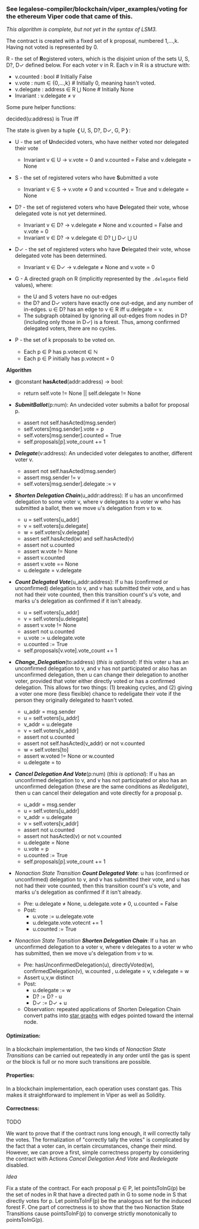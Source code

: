 ### See legalese-compiler/blockchain/viper_examples/voting for the ethereum Viper code that came of this.

*This algorithm is complete, but not yet in the syntax of LSM3.*

The contract is created with a fixed set of k proposal, numbered 1,...,k.
Having not voted is represented by 0.

R - the set of **R**egistered voters, which is the disjoint union of the sets U, S, D?, D✓ defined below. For each voter v in R. Each v in R is a structure with:

* v.counted : bool  \# Initially False
* v.vote : num ∈ {0,...,k} \# Initially 0, meaning hasn't voted.
* v.delegate : address ∈ R ⋃ None \# Initially None
* Invariant : v.delegate ≠ v

Some pure helper functions:

decided(u:address) is True iff 

The state is given by a tuple ❬U, S, D?, D✓, G, P❭:

- U - the set of **U**ndecided voters, who have neither voted nor delegated their vote
	* Invariant v ∈ U → v.vote = 0 and  v.counted = False and v.delegate = None

- S - the set of registered voters who have **S**ubmitted a vote
	* Invariant v ∈ S → v.vote ≠ 0 and v.counted = True and v.delegate = None

- D? - the set of registered voters who have **D**elegated their vote, whose delegated vote is not yet determined.
	* Invariant v ∈ D? → v.delegate ≠ None and v.counted = False and v.vote = 0
	* Invariant v ∈ D? → v.delegate ∈ D? ⋃ D✓ ⋃ U

- D✓ - the set of registered voters who have **D**elegated their vote, whose delegated vote has been determined. 
	* Invariant v ∈ D✓ → v.delegate ≠ None and v.vote = 0

- G - A directed graph on R (implicitly represented by the `.delegate` field values), where:
	* the U and S voters have no out-edges
	* the D? and D✓ voters have exactly one out-edge, and any number of in-edges. u ∈ D? has an edge to v ∈ R iff u.delegate = v.
	* The subgraph obtained by ignoring all out-edges from nodes in D? (including only those in D✓) is a forest. Thus, among confirmed delegated voters, there are no cycles. 

- P - the set of k proposals to be voted on. 
	* Each p ∈ P has p.votecnt ∈ ℕ
	* Each p ∈ P initially has p.votecnt = 0

	
**Algorithm**

* @constant **hasActed**(addr:address) -> bool:
	* return self.vote != None || self.delegate != None

* **_SubmitBallot_**(p:num): An undecided voter submits a ballot for proposal p.
	* assert not self.hasActed(msg.sender)
	* self.voters[msg.sender].vote = p
	* self.voters[msg.sender].counted = True
	* self.proposals[p].vote_count += 1
		
* **_Delegate_**(v:address): An undecided voter delegates to another, different voter v.
	* assert not self.hasActed(msg.sender) 
	* assert msg.sender != v 
	* self.voters[msg.sender].delegate := v

* **_Shorten Delegation Chain_**(u_addr:address): If u has an unconfirmed delegation to some voter v, where v delegates to a voter w who has submitted a ballot, then we move u's delegation from v to w. 
	* u = self.voters[u_addr]
	* v = self.voters[u.delegate]
	* w = self.voters[v.delegate]
	* assert self.hasActed(w) and self.hasActed(v)
	* assert not u.counted
	* assert w.vote != None
	* assert v.counted
	* assert v.vote == None
	* u.delegate = v.delegate
	
* **_Count Delegated Vote_**(u_addr:address): If u has (confirmed or unconfirmed) delegation to v, and v has submitted their vote, and u has not had their vote counted, then this transition count's u's vote, and marks u's delegation as confirmed if it isn't already.
	* u = self.voters[u_addr] 
	* v = self.voters[u.delegate]
	* assert v.vote != None
	* assert not u.counted 
	* u.vote := u.delegate.vote
	* u.counted := True
	* self.proposals[v.vote].vote_count += 1

* **_Change_Delegation_**(to:address) (*this is optional*): If this voter u has an unconfirmed delegation to v, and v has not participated or also has an unconfirmed delegation, then u can change their delegation to another voter, provided that voter either directly voted or has a confirmed delegation. This allows for two things: (1) breaking cycles, and (2) giving a voter one more (less flexible) chance to redeligate their vote if the person they originally delegated to hasn't voted.
	* u_addr = msg.sender
	* u = self.voters[u_addr]
	* v_addr = u.delegate
	* v = self.voters[v_addr]
	* assert not u.counted
	* assert not self.hasActed(v_addr) or not v.counted	
	* w = self.voters[to]
	* assert w.voted != None or w.counted
	* u.delegate = to

* **_Cancel Delegation And Vote_**(p:num) (*this is optional*): If u has an unconfirmed delegation to v, and v has not participated or also has an unconfirmed delegation (these are the same conditions as _Redeligate_), then u can cancel their delegation and vote directly for a proposal p. 
	* u_addr = msg.sender
	* u = self.voters[u_addr]
	* v_addr = u.delegate
	* v = self.voters[v_addr]
	* assert not u.counted
	* assert not hasActed(v) or not v.counted
	* u.delegate = None
	* u.vote = p
	* u.counted := True
	* self.proposals[p].vote_count += 1

* *Nonaction State Transition* **_Count Delegated Vote_**: u has (confirmed or unconfirmed) delegation to v, and v has submitted their vote, and u has not had their vote counted, then this transition count's u's vote, and marks u's delegation as confirmed if it isn't already.
	* Pre: u.delegate ≠ None, u.delegate.vote ≠ 0, u.counted = False
	* Post:
		* u.vote := u.delegate.vote
		* u.delegate.vote.votecnt += 1
		* u.counted := True
					
* *Nonaction State Transition* **_Shorten Delegation Chain_**: If u has an unconfirmed delegation to a voter v, where v delegates to a voter w who has submitted, then we move u's delegation from v to w. 
	* Pre: hasUnconfirmedDelegation(u), directlyVoted(w), confirmedDelegation(v), w.counted , u.delegate = v, v.delegate = w
	* Assert u,v,w distinct
	* Post:
		* u.delegate := w
		* D? := D? - u
		* D✓ := D✓ + u
	* Observation: repeated applications of Shorten Delegation Chain convert paths into [star graphs](https://en.wikipedia.org/wiki/Star_(graph_theory)
) with edges pointed toward the internal node.

		
#### Optimization:
In a blockchain implementation, the two kinds of *Nonaction State Transitions* can be carried out repeatedly in any order until the gas is spent or the block is full or no more such transitions are possible.

#### Properties:
In a blockchain implementation, each operation uses constant gas. This makes it straightforward to implement in Viper as well as Solidity.


#### Correctness:
TODO
<!--For the purpose of stating and proving correctness, we use the following convention: for each  data structures as immutable. Thus  -->

We want to prove that if the contract runs long enough, it will correctly tally the votes. The formalization of "correctly tally the votes" is complicated by the fact that a voter can, in certain circumstances, change their mind. However, we can prove a first, simple correctness property by considering the contract with Actions _Cancel Delegation And Vote_ and  _Redelegate_ disabled.

*Idea*

Fix a state of the contract. For each proposal p ∈ P, let pointsToInG(p) be the set of nodes in R that have a directed path in G to some node in S that directly votes for p. Let pointsToInF(p) be the analogous set for the induced forest F. One part of correctness is to show that the two Nonaction State Transitions cause pointsToInF(p) to converge strictly monotonically to pointsToInG(p).

<!--
* Nonaction State Transition: u has unconfirmed delegation to v, but v ∈ D✓ was already delegated to u. Then we reject u's delegation.
	* Pre: u ∈ D?, v ∈ D✓, u.delegate = v, v.delegate = u
	* Post:
		* u.delegate := None
		* D? := D? - u
		* U := U + u
-->
		
<!--	
* Nonaction State Transition: u has submitted their vote, but hasn't had it counted
	* Pre u ∈ S and u.weight > 0
	* Post:
		* (u.vote.votecnt, u.weight) := (u.vote.votecnt + u.weight, 0)
		-->